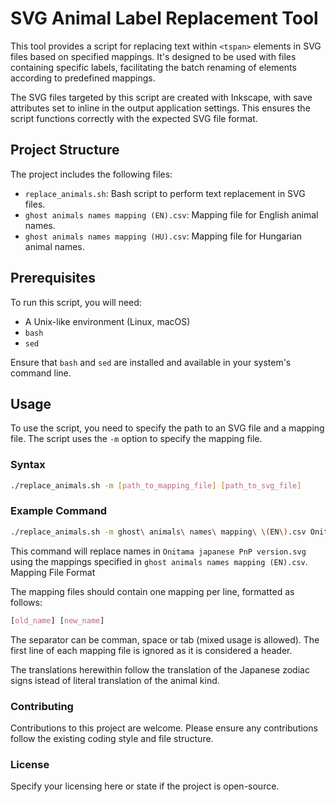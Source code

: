 # SVG Animal Label Replacement Tool

This tool provides a script for replacing text within `<tspan>` elements in SVG files based on specified mappings. It's designed to be used with files containing specific labels, facilitating the batch renaming of elements according to predefined mappings.

The SVG files targeted by this script are created with Inkscape, with save attributes set to inline in the output application settings. This ensures the script functions correctly with the expected SVG file format.

## Project Structure

The project includes the following files:

- `replace_animals.sh`: Bash script to perform text replacement in SVG files.
- `ghost animals names mapping (EN).csv`: Mapping file for English animal names.
- `ghost animals names mapping (HU).csv`: Mapping file for Hungarian animal names.

## Prerequisites

To run this script, you will need:
- A Unix-like environment (Linux, macOS)
- `bash`
- `sed`

Ensure that `bash` and `sed` are installed and available in your system's command line.

## Usage

To use the script, you need to specify the path to an SVG file and a mapping file. The script uses the `-m` option to specify the mapping file.

### Syntax

```bash
./replace_animals.sh -m [path_to_mapping_file] [path_to_svg_file]
```

### Example Command

```bash
./replace_animals.sh -m ghost\ animals\ names\ mapping\ \(EN\).csv Onitama\ japanese\ PnP\ version.svg
```

This command will replace names in `Onitama japanese PnP version.svg` using the mappings specified in `ghost animals names mapping (EN).csv`.
Mapping File Format

The mapping files should contain one mapping per line, formatted as follows:

```css
[old_name] [new_name]
```
The separator can be comman, space or tab (mixed usage is allowed). The first line of each mapping file is ignored as it is considered a header.

The translations herewithin follow the translation of the Japanese zodiac signs istead of literal translation of the animal kind.

### Contributing

Contributions to this project are welcome. Please ensure any contributions follow the existing coding style and file structure.

### License

Specify your licensing here or state if the project is open-source.

